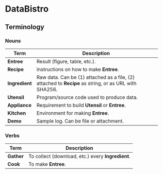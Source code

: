 # DataBistro

## Terminology

### Nouns

| **Term** | Description |
| -------- | ----------- |
| **Entree**     | Result (figure, table, etc.). |
| **Recipe**     | Instructions on how to make **Entree**. |
| **Ingredient** | Raw data. Can be (1) attached as a file, (2) attached to **Recipe** as string, or as URL with SHA256. |
| **Utensil**    | Program/source code used to produce data. |
| **Appliance**  | Requirement to build **Utensil** or **Entree**. |
| **Kitchen**    | Environment for making **Entree**. |
| **Demo**       | Sample log. Can be file or attachment. |

### Verbs

| **Term** | Description |
| -------- | ----------- |
| **Gather** | To collect (download, etc.) every **Ingredient**. |
| **Cook**   | To make **Entree**. |
